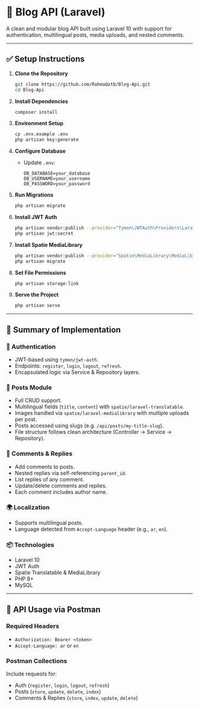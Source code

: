 # 🧠 Blog API (Laravel)

A clean and modular blog API built using Laravel 10 with support for authentication, multilingual posts, media uploads, and nested comments.

---

## ✅ Setup Instructions

1. **Clone the Repository**
   ```bash
   git clone https://github.com/RahmaQotb/Blog-Api.git
   cd Blog-Api
   ```

2. **Install Dependencies**
   ```bash
   composer install
   ```

3. **Environment Setup**
   ```bash
   cp .env.example .env
   php artisan key:generate
   ```

4. **Configure Database**
   - Update `.env`:
     ```
     DB_DATABASE=your_database
     DB_USERNAME=your_username
     DB_PASSWORD=your_password
     ```

5. **Run Migrations**
   ```bash
   php artisan migrate
   ```

6. **Install JWT Auth**
   ```bash
   php artisan vendor:publish --provider="Tymon\JWTAuth\Providers\LaravelServiceProvider"
   php artisan jwt:secret
   ```

7. **Install Spatie MediaLibrary**
   ```bash
   php artisan vendor:publish --provider="Spatie\MediaLibrary\MediaLibraryServiceProvider" --tag="migrations"
   php artisan migrate
   ```

8. **Set File Permissions**
   ```bash
   php artisan storage:link
   ```

9. **Serve the Project**
   ```bash
   php artisan serve
   ```

---

## 🧩 Summary of Implementation

### 🔐 Authentication
- JWT-based using `tymon/jwt-auth`.
- Endpoints: `register`, `login`, `logout`, `refresh`.
- Encapsulated logic via Service & Repository layers.

### 📝 Posts Module
- Full CRUD support.
- Multilingual fields (`title`, `content`) with `spatie/laravel-translatable`.
- Images handled via `spatie/laravel-medialibrary` with multiple uploads per post.
- Posts accessed using slugs (e.g. `/api/posts/my-title-slug`).
- File structure follows clean architecture (Controller → Service → Repository).

### 💬 Comments & Replies
- Add comments to posts.
- Nested replies via self-referencing `parent_id`.
- List replies of any comment.
- Update/delete comments and replies.
- Each comment includes author name.

### 🌍 Localization
- Supports multilingual posts.
- Language detected from `Accept-Language` header (e.g., `ar`, `en`).

### 📦 Technologies
- Laravel 10
- JWT Auth
- Spatie Translatable & MediaLibrary
- PHP 8+
- MySQL

---

## 📮 API Usage via Postman

### Required Headers
- `Authorization: Bearer <token>`
- `Accept-Language: ar` or `en`

### Postman Collections
Include requests for:
- Auth (`register`, `login`, `logout`, `refresh`)
- Posts (`store`, `update`, `delete`, `index`)
- Comments & Replies (`store`, `index`, `update`, `delete`)
